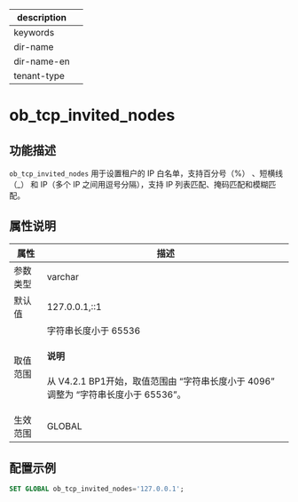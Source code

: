 |description||
|---|---|
|keywords||
|dir-name||
|dir-name-en||
|tenant-type||

# ob_tcp_invited_nodes

## 功能描述

`ob_tcp_invited_nodes` 用于设置租户的 IP 白名单，支持百分号（%） 、短横线（_） 和 IP（多个 IP 之间用逗号分隔），支持 IP 列表匹配、掩码匹配和模糊匹配。

## 属性说明

| **属性** |    **描述**     |
|--------|---------------|
| 参数类型   | varchar       |
| 默认值    | 127.0.0.1,::1 |
| 取值范围   | 字符串长度小于 65536 <main id="notice" type='explain'><h4>说明</h4><p>从 V4.2.1 BP1开始，取值范围由 “字符串长度小于 4096” 调整为 “字符串长度小于 65536”。</p></main> |
| 生效范围   | GLOBAL        |

## 配置示例

```sql
SET GLOBAL ob_tcp_invited_nodes='127.0.0.1';
```
